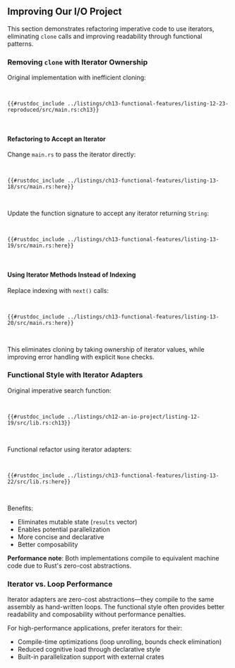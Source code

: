 ## Improving Our I/O Project

This section demonstrates refactoring imperative code to use iterators, eliminating `clone` calls and improving readability through functional patterns.

### Removing `clone` with Iterator Ownership

Original implementation with inefficient cloning:

<Listing number="13-17" file-name="src/main.rs" caption="Original `Config::build` with cloning">

```rust,ignore
{{#rustdoc_include ../listings/ch13-functional-features/listing-12-23-reproduced/src/main.rs:ch13}}
```

</Listing>

#### Refactoring to Accept an Iterator

Change `main.rs` to pass the iterator directly:

<Listing number="13-18" file-name="src/main.rs" caption="Passing iterator to `Config::build`">

```rust,ignore,does_not_compile
{{#rustdoc_include ../listings/ch13-functional-features/listing-13-18/src/main.rs:here}}
```

</Listing>

Update the function signature to accept any iterator returning `String`:

<Listing number="13-19" file-name="src/main.rs" caption="Updated signature accepting iterator">

```rust,ignore,does_not_compile
{{#rustdoc_include ../listings/ch13-functional-features/listing-13-19/src/main.rs:here}}
```

</Listing>

#### Using Iterator Methods Instead of Indexing

Replace indexing with `next()` calls:

<Listing number="13-20" file-name="src/main.rs" caption="Using iterator methods">

```rust,ignore,noplayground
{{#rustdoc_include ../listings/ch13-functional-features/listing-13-20/src/main.rs:here}}
```

</Listing>

This eliminates cloning by taking ownership of iterator values, while improving error handling with explicit `None` checks.

### Functional Style with Iterator Adapters

Original imperative search function:

<Listing number="13-21" file-name="src/lib.rs" caption="Imperative search implementation">

```rust,ignore
{{#rustdoc_include ../listings/ch12-an-io-project/listing-12-19/src/lib.rs:ch13}}
```

</Listing>

Functional refactor using iterator adapters:

<Listing number="13-22" file-name="src/lib.rs" caption="Functional search using iterators">

```rust,ignore
{{#rustdoc_include ../listings/ch13-functional-features/listing-13-22/src/lib.rs:here}}
```

</Listing>

Benefits:
- Eliminates mutable state (`results` vector)
- Enables potential parallelization 
- More concise and declarative
- Better composability

**Performance note**: Both implementations compile to equivalent machine code due to Rust's zero-cost abstractions.

<!-- Old heading. Do not remove or links may break. -->

<a id="choosing-between-loops-or-iterators"></a>

### Iterator vs. Loop Performance

Iterator adapters are zero-cost abstractions—they compile to the same assembly as hand-written loops. The functional style often provides better readability and composability without performance penalties.

For high-performance applications, prefer iterators for their:
- Compile-time optimizations (loop unrolling, bounds check elimination)
- Reduced cognitive load through declarative style
- Built-in parallelization support with external crates

[impl-trait]: ch10-02-traits.html#traits-as-parameters
